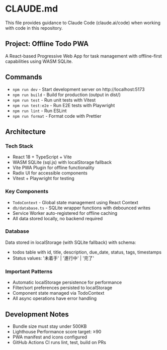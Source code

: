 # CLAUDE.md

This file provides guidance to Claude Code (claude.ai/code) when working with code in this repository.

## Project: Offline Todo PWA

A React-based Progressive Web App for task management with offline-first capabilities using WASM SQLite.

## Commands

- `npm run dev` - Start development server on http://localhost:5173
- `npm run build` - Build for production (output in dist/)
- `npm run test` - Run unit tests with Vitest
- `npm run test:e2e` - Run E2E tests with Playwright
- `npm run lint` - Run ESLint
- `npm run format` - Format code with Prettier

## Architecture

### Tech Stack
- React 18 + TypeScript + Vite
- WASM SQLite (sql.js) with localStorage fallback
- Vite PWA Plugin for offline functionality
- Radix UI for accessible components
- Vitest + Playwright for testing

### Key Components
- `TodoContext` - Global state management using React Context
- `db/database.ts` - SQLite wrapper functions with debounced writes
- Service Worker auto-registered for offline caching
- All data stored locally, no backend required

### Database
Data stored in localStorage (with SQLite fallback) with schema:
- todos table with id, title, description, due_date, status, tags, timestamps
- Status values: '未着手' | '進行中' | '完了'

### Important Patterns
- Automatic localStorage persistence for performance
- Filter/sort preferences persisted to localStorage
- Component state managed via TodoContext
- All async operations have error handling

## Development Notes
- Bundle size must stay under 500KB
- Lighthouse Performance score target: ≥90
- PWA manifest and icons configured
- GitHub Actions CI runs lint, test, build on PRs